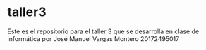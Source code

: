 # taller3
Este es el repositorio para el taller 3 que se desarrolla en clase de informática por José Manuel Vargas Montero 20172495017
